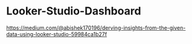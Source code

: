 # Looker-Studio-Dashboard
https://medium.com/@abishek170196/derving-insights-from-the-given-data-using-looker-studio-59984ca1b27f
